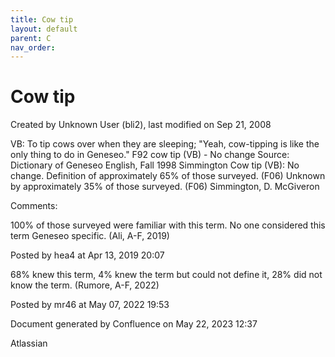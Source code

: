 ```yaml
---
title: Cow tip
layout: default
parent: C
nav_order:
---
```


# Cow tip

Created by  Unknown User (bli2), last modified on Sep 21, 2008

VB: To tip cows over when they are sleeping; &quot;Yeah, cow-tipping is like the only thing to do in Geneseo.&quot; F92 cow tip (VB) - No change Source: Dictionary of Geneseo English, Fall 1998 Simmington Cow tip (VB): No change. Definition of approximately 65% of those surveyed. (F06) Unknown by approximately 35% of those surveyed. (F06) Simmington, D. McGiveron

Comments:

100% of those surveyed were familiar with this term. No one considered this term Geneseo specific. (Ali, A-F, 2019)

Posted by hea4 at Apr 13, 2019 20:07

68% knew this term, 4% knew the term but could not define it, 28% did not know the term. (Rumore, A-F, 2022)

Posted by mr46 at May 07, 2022 19:53

Document generated by Confluence on May 22, 2023 12:37

Atlassian
